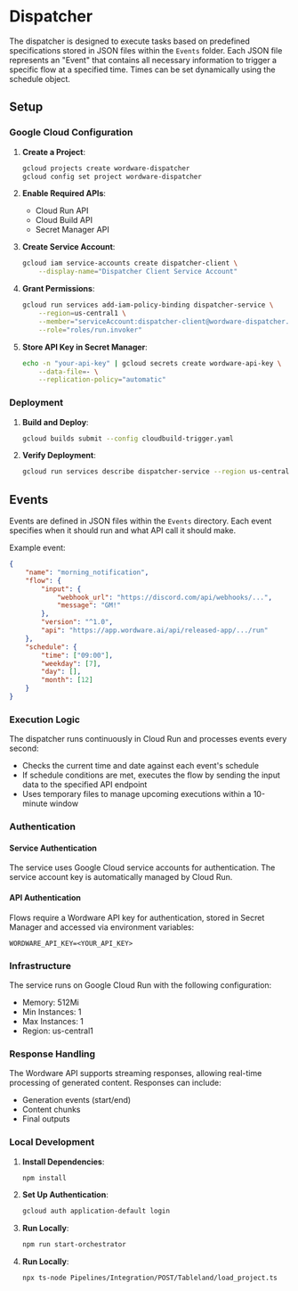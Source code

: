 # Dispatcher

The dispatcher is designed to execute tasks based on predefined specifications stored in JSON files within the `Events` folder. Each JSON file represents an "Event" that contains all necessary information to trigger a specific flow at a specified time. Times can be set dynamically using the schedule object.

## Setup

### Google Cloud Configuration

1. **Create a Project**:
   ```bash
   gcloud projects create wordware-dispatcher
   gcloud config set project wordware-dispatcher
   ```

2. **Enable Required APIs**:
   - Cloud Run API
   - Cloud Build API
   - Secret Manager API

3. **Create Service Account**:
   ```bash
   gcloud iam service-accounts create dispatcher-client \
       --display-name="Dispatcher Client Service Account"
   ```

4. **Grant Permissions**:
   ```bash
   gcloud run services add-iam-policy-binding dispatcher-service \
       --region=us-central1 \
       --member="serviceAccount:dispatcher-client@wordware-dispatcher.iam.gserviceaccount.com" \
       --role="roles/run.invoker"
   ```

5. **Store API Key in Secret Manager**:
   ```bash
   echo -n "your-api-key" | gcloud secrets create wordware-api-key \
       --data-file=- \
       --replication-policy="automatic"
   ```

### Deployment

1. **Build and Deploy**:
   ```bash
   gcloud builds submit --config cloudbuild-trigger.yaml
   ```

2. **Verify Deployment**:
   ```bash
   gcloud run services describe dispatcher-service --region us-central1
   ```

## Events

Events are defined in JSON files within the `Events` directory. Each event specifies when it should run and what API call it should make.

Example event:
```json
{
    "name": "morning_notification",
    "flow": {
        "input": { 
            "webhook_url": "https://discord.com/api/webhooks/...",
            "message": "GM!"
        },
        "version": "^1.0",
        "api": "https://app.wordware.ai/api/released-app/.../run"
    },
    "schedule": {
        "time": ["09:00"],
        "weekday": [7],
        "day": [],
        "month": [12]
    }
}
```

### Execution Logic

The dispatcher runs continuously in Cloud Run and processes events every second:
- Checks the current time and date against each event's schedule
- If schedule conditions are met, executes the flow by sending the input data to the specified API endpoint
- Uses temporary files to manage upcoming executions within a 10-minute window

### Authentication

#### Service Authentication
The service uses Google Cloud service accounts for authentication. The service account key is automatically managed by Cloud Run.

#### API Authentication
Flows require a Wordware API key for authentication, stored in Secret Manager and accessed via environment variables:
```
WORDWARE_API_KEY=<YOUR_API_KEY>
```

### Infrastructure

The service runs on Google Cloud Run with the following configuration:
- Memory: 512Mi
- Min Instances: 1
- Max Instances: 1
- Region: us-central1

### Response Handling

The Wordware API supports streaming responses, allowing real-time processing of generated content. Responses can include:
- Generation events (start/end)
- Content chunks
- Final outputs

### Local Development

1. **Install Dependencies**:
   ```bash
   npm install
   ```

2. **Set Up Authentication**:
   ```bash
   gcloud auth application-default login
   ```

3. **Run Locally**:
   ```bash
   npm run start-orchestrator
   ```

4. **Run Locally**:
   ```bash
   npx ts-node Pipelines/Integration/POST/Tableland/load_project.ts
   ```
